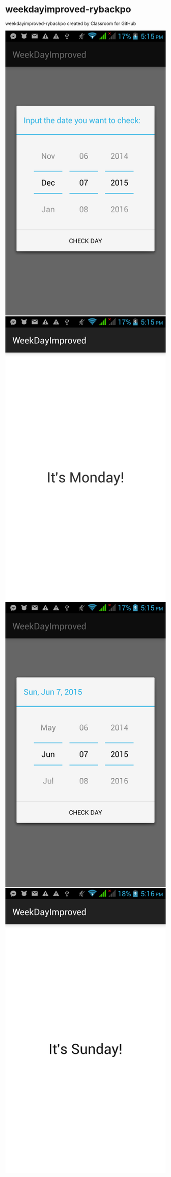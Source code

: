 # weekdayimproved-rybackpo
weekdayimproved-rybackpo created by Classroom for GitHub

![screenshot](https://github.com/DeLaSalleUniversity-Manila/weekdayimproved-rybackpo/blob/master/device-2015-12-07-171046.png)
![screenshot](https://github.com/DeLaSalleUniversity-Manila/weekdayimproved-rybackpo/blob/master/device-2015-12-07-171102.png)
![screenshot](https://github.com/DeLaSalleUniversity-Manila/weekdayimproved-rybackpo/blob/master/device-2015-12-07-171133.png)
![screenshot](https://github.com/DeLaSalleUniversity-Manila/weekdayimproved-rybackpo/blob/master/device-2015-12-07-171225.png)
